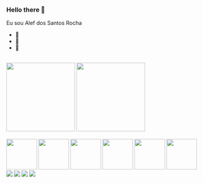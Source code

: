 ### Hello there 👋
Eu sou Alef dos Santos Rocha
- 🔭 
- 🌱 
- 🤝 

<div><br/>
<img height="180rem" src="https://github-readme-stats.vercel.app/api?username=serphurus&show_icons=true&theme=dracula" />
<img height="180rem" src="https://github-readme-stats.vercel.app/api/top-langs/?username=serphurus&layout=compact&theme=dracula" />
<div/>
  <div><br/>
<img 
height="80px" src="https://cdn.jsdelivr.net/gh/devicons/devicon/icons/html5/html5-original.svg" />
<img 
height="80px" src="https://cdn.jsdelivr.net/gh/devicons/devicon/icons/css3/css3-original.svg" />
<img 
height="80px" src="https://cdn.jsdelivr.net/gh/devicons/devicon/icons/bootstrap/bootstrap-original.svg" />
<img 
height="80px" src="https://cdn.jsdelivr.net/gh/devicons/devicon/icons/sass/sass-original.svg" />
<img 
height="80px" src="https://cdn.jsdelivr.net/gh/devicons/devicon/icons/javascript/javascript-original.svg" />
<img 
height="80px" src="https://cdn.jsdelivr.net/gh/devicons/devicon/icons/react/react-original.svg" />
    <div/>
<div>
   <a haref="" ><img src="https://img.shields.io/badge/linkedin-%230077B5.svg?&style=for-the-badge&logo=linkedin&logoColor=white" /><a/>
<a haref="" ><img src="https://img.shields.io/badge/Gmail-D14836?style=for-the-badge&logo=gmail&logoColor=white" /><a/>
<a haref="" ><img src="https://img.shields.io/badge/WhatsApp-25D366?style=for-the-badge&logo=whatsapp&logoColor=white" /> <a/>
<a haref="" ><img src="https://img.shields.io/badge/Discord-7289DA?style=for-the-badge&logo=discord&logoColor=white" /> <a/>
<div/>
